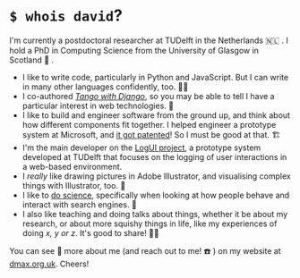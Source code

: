 # `$ whois david`?
I'm currently a postdoctoral researcher at TUDelft in the Netherlands 🇳🇱 . I hold a PhD in Computing Science from the University of Glasgow in Scotland 🏴󠁧󠁢󠁳󠁣󠁴󠁿 .

* I like to write code, particularly in Python and JavaScript. But I can write in many other languages confidently, too. 👨‍💻
* I co-authored [*Tango with Django*](https://www.tangowithdjango.com), so you may be able to tell I have a particular interest in web technologies. 📖
* I like to build and engineer software from the ground up, and think about how different components fit together. I helped engineer a prototype system at Microsoft, and [it got patented](https://patents.google.com/patent/US10102199B2/)! So I must be good at that. 🏗️
* I'm the main developer on the [LogUI project](https://www.github.com/logui-framework/), a prototype system developed at TUDelft that focuses on the logging of user interactions in a web-based environment.
* I *really* like drawing pictures in Adobe Illustrator, and visualising complex things with Illustrator, too. 🎨
* I like to [do science](https://www.dmax.org.uk/thesis/), specifically when looking at how people behave and interact with search engines. 🧪
* I also like teaching and doing talks about things, whether it be about my research, or about more squishy things in life, like my experiences of doing *x, y or z*. It's good to share! 👨‍🏫

You can see 👀  more about me (and reach out to me! ☎️ ) on my website at [dmax.org.uk](https://www.dmax.org.uk). Cheers!
